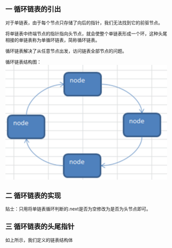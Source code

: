 ## 一 循环链表的引出  

对于单链表，由于每个节点只存储了向后的指针，我们无法找到它的前驱节点。   
  
将单链表中终端节点的指针指向头节点，就会使整个单链表形成一个环，这种头尾相接的单链表称为单循环链表，简称循环链表。  

循环链表解决了从任意节点出发，访问链表全部节点的问题。  

循环链表结构图：
![](../images/Algorithm/rangeline-2.png)

## 二 循环链表的实现

贴士：只用将单链表循环判断的.next是否为空修改为是否为头节点即可。   

## 三 循环链表的头尾指针

如上所示，我们定义的链表结构体


